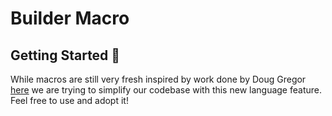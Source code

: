 # Builder Macro

## Getting Started 🚀

While macros are still very fresh inspired by work done by Doug Gregor [here](https://github.com/DougGregor/swift-macro-examples) we are trying to simplify our codebase with this new language feature. Feel free to use and adopt it!
